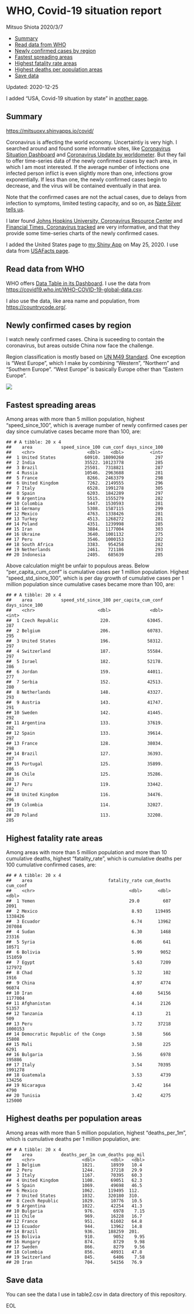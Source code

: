 WHO, Covid-19 situation report
================
Mitsuo Shiota
2020/3/7

  - [Summary](#summary)
  - [Read data from WHO](#read-data-from-who)
  - [Newly confirmed cases by region](#newly-confirmed-cases-by-region)
  - [Fastest spreading areas](#fastest-spreading-areas)
  - [Highest fatality rate areas](#highest-fatality-rate-areas)
  - [Highest deaths per population
    areas](#highest-deaths-per-population-areas)
  - [Save data](#save-data)

Updated: 2020-12-25

I added “USA, Covid-19 situation by state” in [another page](USA.md).

## Summary

<https://mitsuoxv.shinyapps.io/covid/>

Coronavirus is affecting the world economy. Uncertaintiy is very high. I
searched around and found some informative sites, like [Coronavirus
Situation
Dashboard](https://who.maps.arcgis.com/apps/opsdashboard/index.html#/c88e37cfc43b4ed3baf977d77e4a0667)
and [Coronavirus Update by
worldometer](https://www.worldometers.info/coronavirus/). But they fail
to offer time-series data of the newly confirmed cases by each area, in
which I am most interested. If the average number of infections one
infected person inflict is even slightly more than one, infections grow
exponentially. If less than one, the newly confirmed cases begin to
decrease, and the virus will be contained eventually in that area.

Note that the confirmed cases are not the actual cases, due to delays
from infection to symptoms, limited testing capacity, and so on, as
[Nate Silver tells
us](https://fivethirtyeight.com/features/coronavirus-case-counts-are-meaningless/).

I later found [Johns Hopkins University, Coronavirus Resource
Center](https://coronavirus.jhu.edu/) and [Financial Times, Coronavirus
tracked](https://www.ft.com/content/a26fbf7e-48f8-11ea-aeb3-955839e06441)
are very informative, and that they provide some time-series charts of
the newly confirmed cases.

I added the United States page to [my Shiny
App](https://mitsuoxv.shinyapps.io/covid/) on May 25, 2020. I use data
from [USAFacts
page](https://usafacts.org/visualizations/coronavirus-covid-19-spread-map/).

## Read data from WHO

WHO offers [Data Table in its Dashboard](https://covid19.who.int/table).
I use the data from
<https://covid19.who.int/WHO-COVID-19-global-data.csv>.

I also use the data, like area name and population, from
<https://countrycode.org/>.

## Newly confirmed cases by region

I watch newly confirmed cases. China is suceeding to contain the
coronavirus, but areas outside China now face the challenge.

Region classification is mostly based on [UN M49
Standard](https://unstats.un.org/unsd/methodology/m49/). One exception
is “West Europe”, which I make by combining “Western”, “Northern” and
“Southern Europe”. “West Europe” is basically Europe other than
“Eastern Europe”.

![](README_files/figure-gfm/chart-1.png)<!-- -->

## Fastest spreading areas

Among areas with more than 5 million population, highest
“speed\_since\_100”, which is average number of newly confirmed cases
per day since cumulative cases became more than 100, are:

    ## # A tibble: 20 x 4
    ##    area           speed_since_100 cum_conf days_since_100
    ##    <chr>                    <dbl>    <dbl>          <int>
    ##  1 United States           60910. 18090260            297
    ##  2 India                   35522. 10123778            285
    ##  3 Brazil                  25501.  7318821            287
    ##  4 Russia                  10546.  2963688            281
    ##  5 France                   8266.  2463379            298
    ##  6 United Kingdom           7262.  2149555            296
    ##  7 Italy                    6528.  1991278            305
    ##  8 Spain                    6203.  1842289            297
    ##  9 Argentina                5515.  1555279            282
    ## 10 Colombia                 5447.  1530593            281
    ## 11 Germany                  5308.  1587115            299
    ## 12 Mexico                   4763.  1338426            281
    ## 13 Turkey                   4513.  1268272            281
    ## 14 Poland                   4351.  1239998            285
    ## 15 Iran                     3884.  1177004            303
    ## 16 Ukraine                  3640.  1001132            275
    ## 17 Peru                     3546.  1000153            282
    ## 18 South Africa             3383.   954258            282
    ## 19 Netherlands              2461.   721186            293
    ## 20 Indonesia                2405.   685639            285

Above calculation might be unfair to populous areas. Below
“per\_capita\_cum\_conf” is cumulative cases per 1 million population.
Highest “speed\_std\_since\_100”, which is per day growth of cumulative
cases per 1 million population since cumulative cases became more than
100, are:

    ## # A tibble: 20 x 4
    ##    area           speed_std_since_100 per_capita_cum_conf days_since_100
    ##    <chr>                        <dbl>               <dbl>          <int>
    ##  1 Czech Republic                220.              63045.            287
    ##  2 Belgium                       206.              60783.            295
    ##  3 United States                 196.              58312.            297
    ##  4 Switzerland                   187.              55584.            297
    ##  5 Israel                        182.              52178.            286
    ##  6 Jordan                        159.              44011.            277
    ##  7 Serbia                        152.              42513.            280
    ##  8 Netherlands                   148.              43327.            293
    ##  9 Austria                       143.              41747.            291
    ## 10 Sweden                        142.              41445.            292
    ## 11 Argentina                     133.              37619.            282
    ## 12 Spain                         133.              39614.            297
    ## 13 France                        128.              38034.            298
    ## 14 Brazil                        127.              36393.            287
    ## 15 Portugal                      125.              35899.            286
    ## 16 Chile                         125.              35286.            283
    ## 17 Peru                          119.              33442.            282
    ## 18 United Kingdom                116.              34476.            296
    ## 19 Colombia                      114.              32027.            281
    ## 20 Poland                        113.              32208.            285

## Highest fatality rate areas

Among areas with more than 5 million population and more than 10
cumulative deaths, highest “fatality\_rate”, which is cumulative deaths
per 100 cumulative confirmed cases, are:

    ## # A tibble: 20 x 4
    ##    area                             fatality_rate cum_deaths cum_conf
    ##    <chr>                                    <dbl>      <dbl>    <dbl>
    ##  1 Yemen                                    29.0         607     2091
    ##  2 Mexico                                    8.93     119495  1338426
    ##  3 Ecuador                                   6.74      13962   207084
    ##  4 Sudan                                     6.30       1468    23316
    ##  5 Syria                                     6.06        641    10571
    ##  6 Bolivia                                   5.99       9052   151059
    ##  7 Egypt                                     5.63       7209   127972
    ##  8 Chad                                      5.32        102     1916
    ##  9 China                                     4.97       4774    96074
    ## 10 Iran                                      4.60      54156  1177004
    ## 11 Afghanistan                               4.14       2126    51357
    ## 12 Tanzania                                  4.13         21      509
    ## 13 Peru                                      3.72      37218  1000153
    ## 14 Democratic Republic of the Congo          3.58        566    15808
    ## 15 Mali                                      3.58        225     6291
    ## 16 Bulgaria                                  3.56       6978   195886
    ## 17 Italy                                     3.54      70395  1991278
    ## 18 Guatemala                                 3.53       4739   134256
    ## 19 Nicaragua                                 3.42        164     4790
    ## 20 Tunisia                                   3.42       4275   125000

## Highest deaths per population areas

Among areas with more than 5 million population, highest
“deaths\_per\_1m”, which is cumulative deaths per 1 million
population, are:

    ## # A tibble: 20 x 4
    ##    area           deaths_per_1m cum_deaths pop_mil
    ##    <chr>                  <dbl>      <dbl>   <dbl>
    ##  1 Belgium                1821.      18939   10.4 
    ##  2 Peru                   1244.      37218   29.9 
    ##  3 Italy                  1167.      70395   60.3 
    ##  4 United Kingdom         1108.      69051   62.3 
    ##  5 Spain                  1069.      49698   46.5 
    ##  6 Mexico                 1062.     119495  112.  
    ##  7 United States          1032.     320180  310.  
    ##  8 Czech Republic         1029.      10776   10.5 
    ##  9 Argentina              1022.      42254   41.3 
    ## 10 Bulgaria                976.       6978    7.15
    ## 11 Chile                   969.      16228   16.7 
    ## 12 France                  951.      61602   64.8 
    ## 13 Ecuador                 944.      13962   14.8 
    ## 14 Brazil                  936.     188259  201.  
    ## 15 Bolivia                 910.       9052    9.95
    ## 16 Hungary                 874.       8729    9.98
    ## 17 Sweden                  866.       8279    9.56
    ## 18 Colombia                856.      40931   47.8 
    ## 19 Switzerland             845.       6406    7.58
    ## 20 Iran                    704.      54156   76.9

## Save data

You can see the data I use in table2.csv in data directory of this
repository.

EOL
